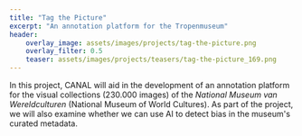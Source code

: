 ```yaml
---
title: "Tag the Picture"
excerpt: "An annotation platform for the Tropenmuseum"
header:
    overlay_image: assets/images/projects/tag-the-picture.png
    overlay_filter: 0.5 
    teaser: assets/images/projects/teasers/tag-the-picture_169.png
---
```


In this project, CANAL will aid in the development of an annotation platform for the visual collections (230.000 images) of the _National Museum van Wereldculturen_ (National Museum of World Cultures). As part of the project, we will also examine whether we can use AI to detect bias in the museum's curated metadata.  